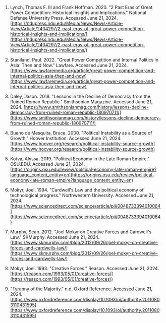 1. Lynch, Thomas F. III and Frank Hoffman. 2020. "2 Past Eras of Great Power Competition: Historical Insights and Implications." National Defense University Press. Accessed June 21, 2024. [https://ndupress.ndu.edu/Media/News/News-Article-View/Article/2404297/2-past-eras-of-great-power-competition-historical-insights-and-implications/](https://ndupress.ndu.edu/Media/News/News-Article-View/Article/2404297/2-past-eras-of-great-power-competition-historical-insights-and-implications/)

2. Staniland, Paul. 2022. "Great Power Competition and Internal Politics in Asia: Then and Now." Lawfare. Accessed June 21, 2024. [https://www.lawfaremedia.org/article/great-power-competition-and-internal-politics-asia-then-and-now](https://www.lawfaremedia.org/article/great-power-competition-and-internal-politics-asia-then-and-now)

3. Daley, Jason. 2018. "Lessons in the Decline of Democracy from the Ruined Roman Republic." Smithsonian Magazine. Accessed June 21, 2024. [https://www.smithsonianmag.com/history/lessons-decline-democracy-from-ruined-roman-republic-180970711/](https://www.smithsonianmag.com/history/lessons-decline-democracy-from-ruined-roman-republic-180970711/)

4. Bueno de Mesquita, Bruce. 2000. "Political Instability as a Source of Growth." Hoover Institution. Accessed June 21, 2024. [https://www.hoover.org/research/political-instability-source-growth](https://www.hoover.org/research/political-instability-source-growth)

5. Kotva, Alyssa. 2019. "Political Economy in the Late Roman Empire." OSU.EDU. Accessed June 21, 2024. [https://origins.osu.edu/review/political-economy-late-roman-empire?language_content_entity=en](https://origins.osu.edu/review/political-economy-late-roman-empire?language_content_entity=en)

6. Mokyr, Joel. 1994. "Cardwell's Law and the political economy of technological progress." Northwestern University. Accessed June 21, 2024. [https://www.sciencedirect.com/science/article/pii/0048733394010064](https://www.sciencedirect.com/science/article/pii/0048733394010064)

7. Murphy, Sean. 2012. "Joel Mokyr on Creative Forces and Cardwell's Law." SKMurphy. Accessed June 21, 2024. [https://www.skmurphy.com/blog/2012/09/26/joel-mokyr-on-creative-forces-and-cardwells-law/](https://www.skmurphy.com/blog/2012/09/26/joel-mokyr-on-creative-forces-and-cardwells-law/)

8. Mokyr, Joel. 1993. "Creative Forces." Reason. Accessed June 21, 2024. [https://reason.com/1993/05/01/creative-forces/](https://reason.com/1993/05/01/creative-forces/)

9. "Tyranny of the Majority." n.d. Oxford Reference. Accessed June 21, 2024. [https://www.oxfordreference.com/display/10.1093/oi/authority.20110803110431595](https://www.oxfordreference.com/display/10.1093/oi/authority.20110803110431595)
